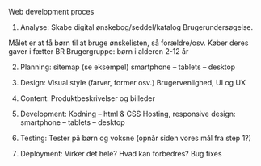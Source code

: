 Web development proces

1.	Analyse: Skabe digital ønskebog/seddel/katalog
Brugerundersøgelse.

Målet er at få børn til at bruge ønskelisten, så forældre/osv. Køber deres gaver i fætter BR
Brugergruppe: børn i alderen 2-12 år

2.	Planning: sitemap (se eksempel)
smartphone – tablets – desktop

3.	Design: Visual style (farver, former osv.)
Brugervenlighed, UI og UX

4.	Content: Produktbeskrivelser og billeder

5.	Development: Kodning – html & CSS
Hosting, responsive design: smartphone – tablets – desktop

6.	Testing: Tester på børn og voksne (opnår siden vores mål fra step 1?)

7.	Deployment: Virker det hele? Hvad kan forbedres? Bug fixes



